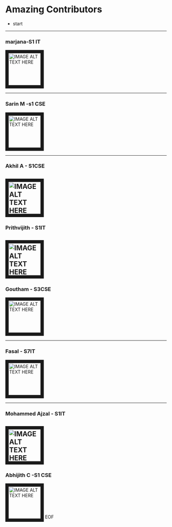 
# Amazing Contributors 

- start
-----

### marjana-S1 IT
<img src="https://images.pexels.com/photos/1110670/pexels-photo-1110670.jpeg?auto=compress&cs=tinysrgb&dpr=2&h=650&w=940" 
alt="IMAGE ALT TEXT HERE" width="100" height="100" border="10" />






------
### Sarin M -s1 CSE
<img src="https://images.pexels.com/photos/1110670/pexels-photo-1110670.jpeg?auto=compress&cs=tinysrgb&dpr=2&h=650&w=940" 
alt="IMAGE ALT TEXT HERE" width="100" height="100" border="10" />

------
### Akhil A - S1CSE
<img src="https://images.pexels.com/photos/1181298/pexels-photo-1181298.jpeg?auto=compress&cs=tinysrgb&dpr=2&h=650&w=940" 
alt="IMAGE ALT TEXT HERE" width="100" height="100" border="10" />
------

### Prithvijith - S1IT
<img src="https://images.pexels.com/photos/1110670/pexels-photo-1110670.jpeg?auto=compress&cs=tinysrgb&dpr=2&h=650&w=940" 
alt="IMAGE ALT TEXT HERE" width="100" height="100" border="10" />
-----------
### Goutham - S3CSE
<img src="https://images.pexels.com/photos/1110670/pexels-photo-1110670.jpeg?auto=compress&cs=tinysrgb&dpr=2&h=650&w=940" 
alt="IMAGE ALT TEXT HERE" width="100" height="100" border="10" />

--------
### Fasal - S7IT
<img src="https://images.pexels.com/photos/1110670/pexels-photo-1110670.jpeg?auto=compress&cs=tinysrgb&dpr=2&h=650&w=940" 
alt="IMAGE ALT TEXT HERE" width="100" height="100" border="10" />

--------

### Mohammed Ajzal - S1IT
<img src="https://previews.dropbox.com/p/thumb/AAnBN-P39A1ngaiRROhpLFKNlXC20xxrcVs4kq7I6Y0idWBNhWiud_-xxTtXXe5nK3NS68xci4GyDF9gCbQxvMNPRYFOlsTeBr15KUOX2Duhhm3hPeuIHazGy3YFrXRs4yhJvs3jHmXq4JJqUjqlmEqvN7b9fUU695Sj4xjFLpRGlOlYoKW83Gq6y-QVj2F9db2Noe6QZlncsEYV0UcFVw_BjCUJxIAATlGag60ZouoJevV7erPcctQYUTHfppp996tW3mYWxljHICnKVfWBR6g3GpbzroNAYJn8jZ07FENXP6VtCT4dNUQmgY3P6jsKHr2ZO4CUjvONjrVIXjFIdxhWIsN4REwcVyn74BxijYpCs9MZZYnnnMKsoiqxQ5-_Ifc16-i4g1cdP8gqtL5KtRYq9jVU8oTRr6CF10oofFqiYg/p.jpeg" 
alt="IMAGE ALT TEXT HERE" width="100" height="100" border="10" />
------
### Abhijith C -S1 CSE
<img src="https://images.pexels.com/photos/1110670/pexels-photo-1110670.jpeg?auto=compress&cs=tinysrgb&dpr=2&h=650&w=940" 
alt="IMAGE ALT TEXT HERE" width="100" height="100" border="10" />
 EOF

